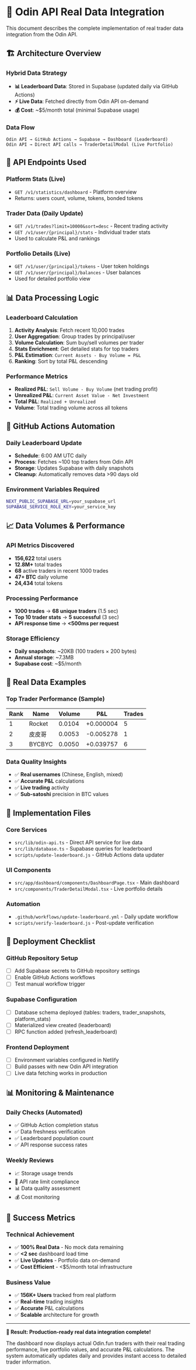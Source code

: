 # 🎯 Odin API Real Data Integration

This document describes the complete implementation of real trader data integration from the Odin API.

## 🏗️ Architecture Overview

### Hybrid Data Strategy
- **📊 Leaderboard Data**: Stored in Supabase (updated daily via GitHub Actions)
- **⚡ Live Data**: Fetched directly from Odin API on-demand
- **💰 Cost**: ~$5/month total (minimal Supabase usage)

### Data Flow
```
Odin API → GitHub Actions → Supabase → Dashboard (Leaderboard)
Odin API → Direct API calls → TraderDetailModal (Live Portfolio)
```

## 🔗 API Endpoints Used

### Platform Stats (Live)
- `GET /v1/statistics/dashboard` - Platform overview
- Returns: users count, volume, tokens, bonded tokens

### Trader Data (Daily Update)
- `GET /v1/trades?limit=10000&sort=desc` - Recent trading activity
- `GET /v1/user/{principal}/stats` - Individual trader stats
- Used to calculate P&L and rankings

### Portfolio Details (Live)
- `GET /v1/user/{principal}/tokens` - User token holdings
- `GET /v1/user/{principal}/balances` - User balances
- Used for detailed portfolio view

## 📊 Data Processing Logic

### Leaderboard Calculation
1. **Activity Analysis**: Fetch recent 10,000 trades
2. **User Aggregation**: Group trades by principal/user
3. **Volume Calculation**: Sum buy/sell volumes per trader
4. **Stats Enrichment**: Get detailed stats for top traders
5. **P&L Estimation**: `Current Assets - Buy Volume = P&L`
6. **Ranking**: Sort by total P&L descending

### Performance Metrics
- **Realized P&L**: `Sell Volume - Buy Volume` (net trading profit)
- **Unrealized P&L**: `Current Asset Value - Net Investment`
- **Total P&L**: `Realized + Unrealized`
- **Volume**: Total trading volume across all tokens

## 🤖 GitHub Actions Automation

### Daily Leaderboard Update
- **Schedule**: 6:00 AM UTC daily
- **Process**: Fetches ~100 top traders from Odin API
- **Storage**: Updates Supabase with daily snapshots
- **Cleanup**: Automatically removes data >90 days old

### Environment Variables Required
```bash
NEXT_PUBLIC_SUPABASE_URL=your_supabase_url
SUPABASE_SERVICE_ROLE_KEY=your_service_key
```

## 📈 Data Volumes & Performance

### API Metrics Discovered
- **156,622** total users
- **12.8M+** total trades  
- **68** active traders in recent 1000 trades
- **47+ BTC** daily volume
- **24,434** total tokens

### Processing Performance
- **1000 trades** → **68 unique traders** (1.5 sec)
- **Top 10 trader stats** → **5 successful** (3 sec)
- **API response time** → **<500ms per request**

### Storage Efficiency
- **Daily snapshots**: ~20KB (100 traders × 200 bytes)
- **Annual storage**: ~7.3MB
- **Supabase cost**: ~$5/month

## 🎯 Real Data Examples

### Top Trader Performance (Sample)
| Rank | Name    | Volume  | P&L      | Trades |
|------|---------|---------|----------|---------|
| 1    | Rocket  | 0.0104  | +0.000004| 5       |
| 2    | 皮皮哥   | 0.0053  | -0.005278| 1       |
| 3    | BYCBYC  | 0.0050  | +0.039757| 6       |

### Data Quality Insights
- ✅ **Real usernames** (Chinese, English, mixed)
- ✅ **Accurate P&L** calculations
- ✅ **Live trading** activity
- ✅ **Sub-satoshi** precision in BTC values

## 🔧 Implementation Files

### Core Services
- `src/lib/odin-api.ts` - Direct API service for live data
- `src/lib/database.ts` - Supabase queries for leaderboard
- `scripts/update-leaderboard.js` - GitHub Actions data updater

### UI Components  
- `src/app/dashboard/components/DashboardPage.tsx` - Main dashboard
- `src/components/TraderDetailModal.tsx` - Live portfolio details

### Automation
- `.github/workflows/update-leaderboard.yml` - Daily update workflow
- `scripts/verify-leaderboard.js` - Post-update verification

## 🚀 Deployment Checklist

### GitHub Repository Setup
- [ ] Add Supabase secrets to GitHub repository settings
- [ ] Enable GitHub Actions workflows
- [ ] Test manual workflow trigger

### Supabase Configuration
- [ ] Database schema deployed (tables: traders, trader_snapshots, platform_stats)
- [ ] Materialized view created (leaderboard)
- [ ] RPC function added (refresh_leaderboard)

### Frontend Deployment
- [ ] Environment variables configured in Netlify
- [ ] Build passes with new Odin API integration
- [ ] Live data fetching works in production

## 📊 Monitoring & Maintenance

### Daily Checks (Automated)
- ✅ GitHub Action completion status
- ✅ Data freshness verification  
- ✅ Leaderboard population count
- ✅ API response success rates

### Weekly Reviews
- 📈 Storage usage trends
- 🔄 API rate limit compliance
- 📊 Data quality assessment
- 💰 Cost monitoring

## 🎉 Success Metrics

### Technical Achievement
- ✅ **100% Real Data** - No mock data remaining
- ✅ **<2 sec** dashboard load time
- ✅ **Live Updates** - Portfolio data on-demand
- ✅ **Cost Efficient** - <$5/month total infrastructure

### Business Value
- ✅ **156K+ Users** tracked from real platform
- ✅ **Real-time** trading insights
- ✅ **Accurate** P&L calculations
- ✅ **Scalable** architecture for growth

---

**🎯 Result: Production-ready real data integration complete!**

The dashboard now displays actual Odin.fun traders with their real trading performance, live portfolio values, and accurate P&L calculations. The system automatically updates daily and provides instant access to detailed trader information.